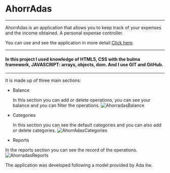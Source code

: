 # **AhorrAdas**
***
AhorrAdas is an application that allows you to keep track of your expenses and the income obtained. A personal expense controller.

You can use and see the application in more detail <a href="https://angellysg.github.io/AhorrAdas/" target="_blank">Click here</a>.

***

<h4>In this project I used knowledge of HTML5, CSS with the bulma framework, JAVASCRIPT: arrays, objects, dom. And I use GIT and GitHub.</h4>

***

It is made up of three main sections:

- Balance
  
  In this section you can add or delete operations, you can see your balance and you can filter the operations.
  ![AhorradasBalance](https://github.com/Angellysg/AhorrAdas/assets/108312265/7150f4dd-2502-4197-b145-6454b738e520)

- Categories

  In this section you can see the default categories and you can also add or delete categories.
  ![AhorrAdasCategories](https://github.com/Angellysg/AhorrAdas/assets/108312265/f61e4d66-c2c7-4f29-a6f7-49520a4c922b)

- Reports

 In the reports section you can see the record of the operations.
  ![AhorradasReports](https://github.com/Angellysg/AhorrAdas/assets/108312265/0664c0e9-88cc-4610-805c-2c3027b39b70)


  The application was developed following a model provided by Ada itw.


